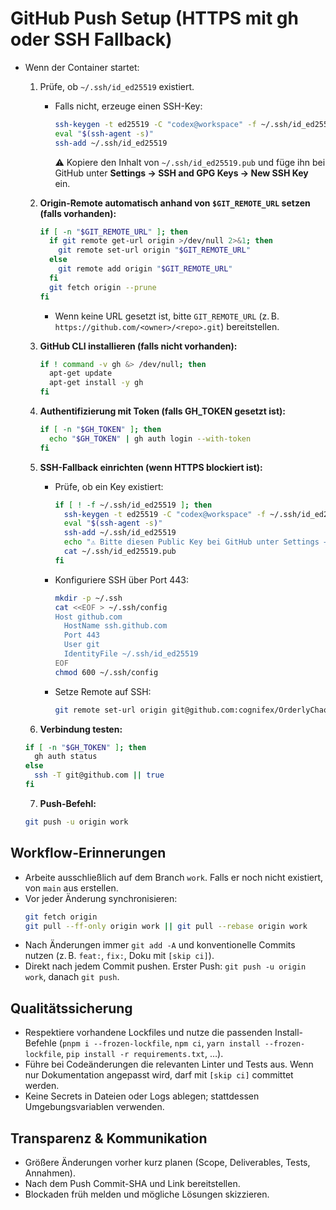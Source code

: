 # GitHub Push Setup (HTTPS mit gh oder SSH Fallback)

- Wenn der Container startet:

  1. Prüfe, ob `~/.ssh/id_ed25519` existiert.
     - Falls nicht, erzeuge einen SSH-Key:
       ```bash
       ssh-keygen -t ed25519 -C "codex@workspace" -f ~/.ssh/id_ed25519 -N ""
       eval "$(ssh-agent -s)"
       ssh-add ~/.ssh/id_ed25519
       ```
       ⚠️ Kopiere den Inhalt von `~/.ssh/id_ed25519.pub` und füge ihn bei GitHub unter
       **Settings → SSH and GPG Keys → New SSH Key** ein.

  2. **Origin-Remote automatisch anhand von `$GIT_REMOTE_URL` setzen (falls vorhanden):**
     ```bash
     if [ -n "$GIT_REMOTE_URL" ]; then
       if git remote get-url origin >/dev/null 2>&1; then
         git remote set-url origin "$GIT_REMOTE_URL"
       else
         git remote add origin "$GIT_REMOTE_URL"
       fi
       git fetch origin --prune
     fi
     ```

     - Wenn keine URL gesetzt ist, bitte `GIT_REMOTE_URL` (z. B. `https://github.com/<owner>/<repo>.git`) bereitstellen.

  3. **GitHub CLI installieren (falls nicht vorhanden):**
     ```bash
     if ! command -v gh &> /dev/null; then
       apt-get update
       apt-get install -y gh
     fi
     ```

  4. **Authentifizierung mit Token (falls GH_TOKEN gesetzt ist):**
     ```bash
     if [ -n "$GH_TOKEN" ]; then
       echo "$GH_TOKEN" | gh auth login --with-token
     fi
     ```

  5. **SSH-Fallback einrichten (wenn HTTPS blockiert ist):**
     - Prüfe, ob ein Key existiert:
       ```bash
       if [ ! -f ~/.ssh/id_ed25519 ]; then
         ssh-keygen -t ed25519 -C "codex@workspace" -f ~/.ssh/id_ed25519 -N ""
         eval "$(ssh-agent -s)"
         ssh-add ~/.ssh/id_ed25519
         echo "⚠️ Bitte diesen Public Key bei GitHub unter Settings → SSH and GPG Keys einfügen:"
         cat ~/.ssh/id_ed25519.pub
       fi
       ```

     - Konfiguriere SSH über Port 443:
       ```bash
       mkdir -p ~/.ssh
       cat <<EOF > ~/.ssh/config
       Host github.com
         HostName ssh.github.com
         Port 443
         User git
         IdentityFile ~/.ssh/id_ed25519
       EOF
       chmod 600 ~/.ssh/config
       ```

     - Setze Remote auf SSH:
       ```bash
       git remote set-url origin git@github.com:cognifex/OrderlyChaos.git
       ```

  6. **Verbindung testen:**
  ```bash
  if [ -n "$GH_TOKEN" ]; then
    gh auth status
  else
    ssh -T git@github.com || true
  fi
  ```

  7. **Push-Befehl:**
  ```bash
  git push -u origin work
  ```

## Workflow-Erinnerungen

- Arbeite ausschließlich auf dem Branch `work`. Falls er noch nicht existiert, von `main` aus erstellen.
- Vor jeder Änderung synchronisieren:
  ```bash
  git fetch origin
  git pull --ff-only origin work || git pull --rebase origin work
  ```
- Nach Änderungen immer `git add -A` und konventionelle Commits nutzen (z. B. `feat:`, `fix:`, Doku mit `[skip ci]`).
- Direkt nach jedem Commit pushen. Erster Push: `git push -u origin work`, danach `git push`.

## Qualitätssicherung

- Respektiere vorhandene Lockfiles und nutze die passenden Install-Befehle (`pnpm i --frozen-lockfile`, `npm ci`, `yarn install --frozen-lockfile`, `pip install -r requirements.txt`, …).
- Führe bei Codeänderungen die relevanten Linter und Tests aus. Wenn nur Dokumentation angepasst wird, darf mit `[skip ci]` committet werden.
- Keine Secrets in Dateien oder Logs ablegen; stattdessen Umgebungsvariablen verwenden.

## Transparenz & Kommunikation

- Größere Änderungen vorher kurz planen (Scope, Deliverables, Tests, Annahmen).
- Nach dem Push Commit-SHA und Link bereitstellen.
- Blockaden früh melden und mögliche Lösungen skizzieren.
